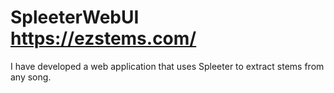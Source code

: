 # SpleeterWebUI https://ezstems.com/
I have developed a web application that uses Spleeter to extract stems from any song.
